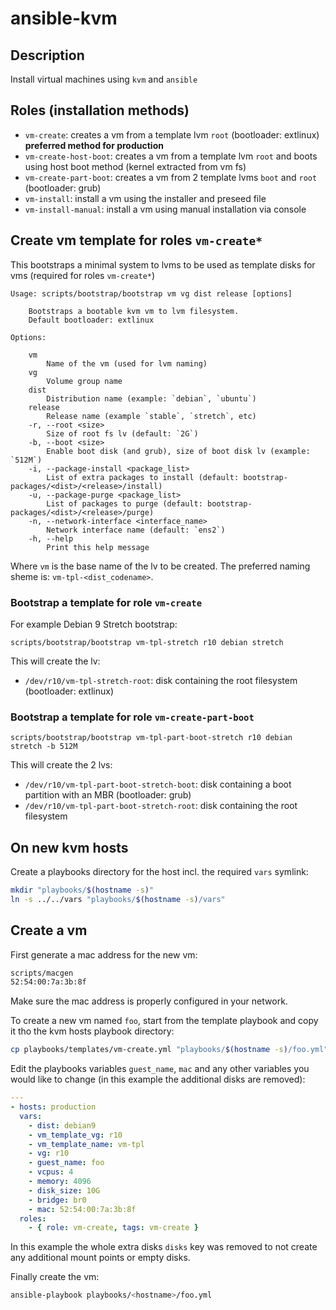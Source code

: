 # ansible-kvm

## Description

Install virtual machines using `kvm` and `ansible`

## Roles (installation methods)

- `vm-create`: creates a vm from a template lvm `root` (bootloader: extlinux) **preferred method for production**
- `vm-create-host-boot`: creates a vm from a template lvm `root` and boots using host boot method (kernel extracted from vm fs)
- `vm-create-part-boot`: creates a vm from 2 template lvms `boot` and `root` (bootloader: grub)
- `vm-install`: install a vm using the installer and preseed file
- `vm-install-manual`: install a vm using manual installation via console

## Create vm template for roles `vm-create*`

This bootstraps a minimal system to lvms to be used as template disks for vms (required for roles `vm-create*`)

```
Usage: scripts/bootstrap/bootstrap vm vg dist release [options]

    Bootstraps a bootable kvm vm to lvm filesystem.
    Default bootloader: extlinux

Options:

    vm
        Name of the vm (used for lvm naming)
    vg
        Volume group name
    dist
        Distribution name (example: `debian`, `ubuntu`)
    release
        Release name (example `stable`, `stretch`, etc)
    -r, --root <size>
        Size of root fs lv (default: `2G`)
    -b, --boot <size>
        Enable boot disk (and grub), size of boot disk lv (example: `512M`)
    -i, --package-install <package_list>
        List of extra packages to install (default: bootstrap-packages/<dist>/<release>/install)
    -u, --package-purge <package_list>
        List of packages to purge (default: bootstrap-packages/<dist>/<release>/purge)
    -n, --network-interface <interface_name>
        Network interface name (default: `ens2`)
    -h, --help
        Print this help message
```

Where `vm` is the base name of the lv to be created. The preferred naming sheme is: `vm-tpl-<dist_codename>`.

### Bootstrap a template for role `vm-create`

For example Debian 9 Stretch bootstrap:

```
scripts/bootstrap/bootstrap vm-tpl-stretch r10 debian stretch
```

This will create the lv:

- `/dev/r10/vm-tpl-stretch-root`: disk containing the root filesystem (bootloader: extlinux)

### Bootstrap a template for role `vm-create-part-boot`

```
scripts/bootstrap/bootstrap vm-tpl-part-boot-stretch r10 debian stretch -b 512M
```

This will create the 2 lvs:

- `/dev/r10/vm-tpl-part-boot-stretch-boot`: disk containing a boot partition with an MBR (bootloader: grub)
- `/dev/r10/vm-tpl-part-boot-stretch-root`: disk containing the root filesystem

## On new kvm hosts

Create a playbooks directory for the host incl. the required `vars` symlink:

```sh
mkdir "playbooks/$(hostname -s)"
ln -s ../../vars "playbooks/$(hostname -s)/vars"
```

## Create a vm

First generate a mac address for the new vm:

```sh
scripts/macgen
52:54:00:7a:3b:8f
```

Make sure the mac address is properly configured in your network.

To create a new vm named `foo`, start from the template playbook and copy it tho the kvm hosts playbook directory:

```sh
cp playbooks/templates/vm-create.yml "playbooks/$(hostname -s)/foo.yml"
```

Edit the playbooks variables `guest_name`, `mac` and any other variables you would like to change (in this example the additional disks are removed):

```yml
---
- hosts: production
  vars:
    - dist: debian9
    - vm_template_vg: r10
    - vm_template_name: vm-tpl
    - vg: r10
    - guest_name: foo
    - vcpus: 4
    - memory: 4096
    - disk_size: 10G
    - bridge: br0
    - mac: 52:54:00:7a:3b:8f
  roles:
    - { role: vm-create, tags: vm-create }
```

In this example the whole extra disks `disks` key was removed to not create any additional mount points or empty disks.

Finally create the vm:

```sh
ansible-playbook playbooks/<hostname>/foo.yml
```
